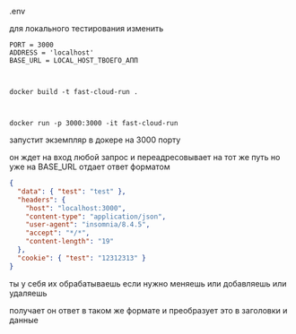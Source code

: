 .env

для локального тестирования изменить
```env
PORT = 3000
ADDRESS = 'localhost'
BASE_URL = LOCAL_HOST_ТВОЕГО_АПП
```

```shell


docker build -t fast-cloud-run .
```

```shell


docker run -p 3000:3000 -it fast-cloud-run
```

запустит экземпляр в докере на 3000 порту

он ждет на вход любой запрос и переадресовывает на тот же путь но уже на BASE_URL отдает ответ форматом

```json
{
  "data": { "test": "test" },
  "headers": {
    "host": "localhost:3000",
    "content-type": "application/json",
    "user-agent": "insomnia/8.4.5",
    "accept": "*/*",
    "content-length": "19"
  },
  "cookie": { "test": "12312313" }
}
```

ты у себя их обрабатываешь если нужно меняешь или добавляешь или удаляешь

получает он ответ в таком же формате и преобразует это в заголовки и данные
